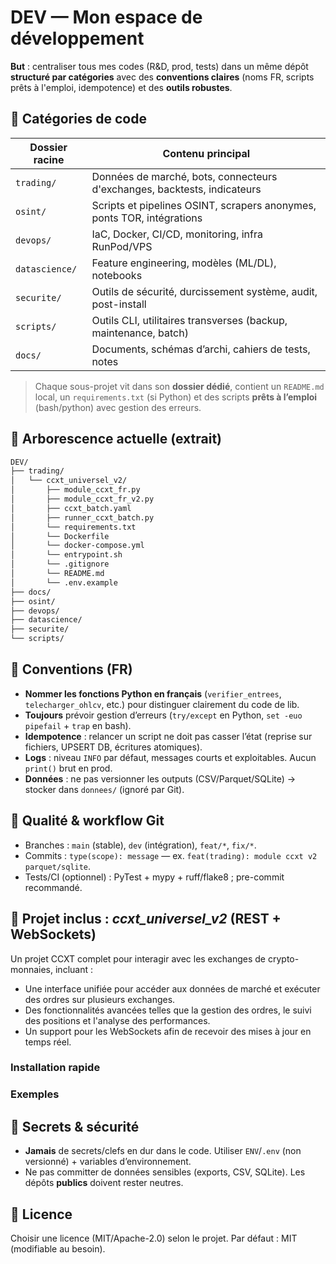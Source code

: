 # DEV — Mon espace de développement

**But** : centraliser tous mes codes (R&D, prod, tests) dans un même dépôt **structuré par catégories** avec
des **conventions claires** (noms FR, scripts prêts à l'emploi, idempotence) et des **outils robustes**.

## 🔖 Catégories de code

| Dossier racine | Contenu principal                                                        |
| -------------- | ------------------------------------------------------------------------ |
| `trading/`     | Données de marché, bots, connecteurs d'exchanges, backtests, indicateurs |
| `osint/`       | Scripts et pipelines OSINT, scrapers anonymes, ponts TOR, intégrations   |
| `devops/`      | IaC, Docker, CI/CD, monitoring, infra RunPod/VPS                         |
| `datascience/` | Feature engineering, modèles (ML/DL), notebooks                          |
| `securite/`    | Outils de sécurité, durcissement système, audit, post-install            |
| `scripts/`     | Outils CLI, utilitaires transverses (backup, maintenance, batch)         |
| `docs/`        | Documents, schémas d’archi, cahiers de tests, notes                      |

> Chaque sous-projet vit dans son **dossier dédié**, contient un `README.md` local, un `requirements.txt` (si Python)
> et des scripts **prêts à l’emploi** (bash/python) avec gestion des erreurs.

## 📁 Arborescence actuelle (extrait)

```bash
DEV/
├── trading/
│   └── ccxt_universel_v2/
│       ├── module_ccxt_fr.py
│       ├── module_ccxt_fr_v2.py
│       ├── ccxt_batch.yaml
│       ├── runner_ccxt_batch.py
│       └── requirements.txt
│       └── Dockerfile
│       └── docker-compose.yml
│       └── entrypoint.sh
│       └── .gitignore
│       └── README.md
│       └── .env.example
├── docs/
├── osint/
├── devops/
├── datascience/
├── securite/
└── scripts/
```

## 🧩 Conventions (FR)

- **Nommer les fonctions Python en français** (`verifier_entrees`, `telecharger_ohlcv`, etc.) pour distinguer clairement du code de lib.
- **Toujours** prévoir gestion d’erreurs (`try/except` en Python, `set -euo pipefail` + `trap` en bash).
- **Idempotence** : relancer un script ne doit pas casser l’état (reprise sur fichiers, UPSERT DB, écritures atomiques).
- **Logs** : niveau `INFO` par défaut, messages courts et exploitables. Aucun `print()` brut en prod.
- **Données** : ne pas versionner les outputs (CSV/Parquet/SQLite) → stocker dans `donnees/` (ignoré par Git).

## 🧪 Qualité & workflow Git

- Branches : `main` (stable), `dev` (intégration), `feat/*`, `fix/*`.
- Commits : `type(scope): message` — ex. `feat(trading): module ccxt v2 parquet/sqlite`.
- Tests/CI (optionnel) : PyTest + mypy + ruff/flake8 ; pre-commit recommandé.

## 🔌 Projet inclus : _ccxt_universel_v2_ (REST + WebSockets)

Un projet CCXT complet pour interagir avec les exchanges de crypto-monnaies, incluant :

- Une interface unifiée pour accéder aux données de marché et exécuter des ordres sur plusieurs exchanges.
- Des fonctionnalités avancées telles que la gestion des ordres, le suivi des positions et l'analyse des performances.
- Un support pour les WebSockets afin de recevoir des mises à jour en temps réel.

### Installation rapide

### Exemples

## 🔐 Secrets & sécurité

- **Jamais** de secrets/clefs en dur dans le code. Utiliser `ENV`/`.env` (non versionné) + variables d’environnement.
- Ne pas committer de données sensibles (exports, CSV, SQLite). Les dépôts **publics** doivent rester neutres.

## 📜 Licence

Choisir une licence (MIT/Apache-2.0) selon le projet. Par défaut : MIT (modifiable au besoin).
